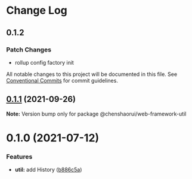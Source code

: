 # Change Log

## 0.1.2

### Patch Changes

- rollup config factory init

All notable changes to this project will be documented in this file.
See [Conventional Commits](https://conventionalcommits.org) for commit guidelines.

## [0.1.1](https://github.com/chenshaorui/web-framework/compare/@chenshaorui/web-framework-util@0.1.0...@chenshaorui/web-framework-util@0.1.1) (2021-09-26)

**Note:** Version bump only for package @chenshaorui/web-framework-util

# 0.1.0 (2021-07-12)

### Features

- **util:** add History ([b886c5a](https://github.com/chenshaorui/web-framework/commit/b886c5a2c9db94cf05455aafed785f13be8d8c0e))
